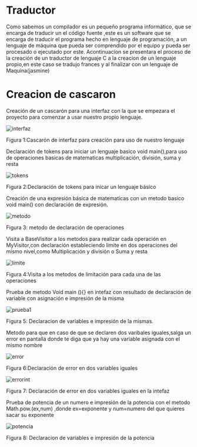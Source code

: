 # Traductor

Como sabemos un compilador es un pequeño programa informático,  que se encarga de traducir un el código fuente ,este es un 
software que se encarga de traducir el programa hecho en lenguaje de programación, a un lenguaje de máquina que pueda ser 
comprendido por el equipo y pueda ser procesado o ejecutado por este.
Acontinuacion se presentara el proceso de la creación de un traductor de lenguaje C a la creacion de un lenguaje propio,en este caso se tradujo frances y al finalizar con un lenguaje de Maquina(jasmine)


# Creacion de cascaron

Creación de un cascarón para una interfaz con la que se empezara el proyecto para comenzar a usar nuestro propio lenguaje.

  ![interfaz](https://user-images.githubusercontent.com/93956966/204643194-8fdeca79-6076-47e4-8e78-bb60130d4d0e.png)

Figura 1:Cascarón de interfaz para creación para uso de nuestro lenguaje

Declaración de tokens para iniciar un lenguaje basico void main(),para uso de operaciones basicas de matematicas multiplicación, división, suma y resta

  ![tokens](https://user-images.githubusercontent.com/93956966/204643470-524fc3f6-ab3c-4191-a548-5c07bdb77e69.png)

Figura 2:Declaración de tokens para inicar un lenguaje básico 
  
 Creación de una expresión básica de matematicas con un metodo  basico void  main() con declaración de expresión.
 
 ![metodo](https://user-images.githubusercontent.com/93956966/204644094-81dfda11-d6c1-42c3-8749-0c4d99696cb9.png)

Figura 3: metodo de declaración de operaciones

Visita a BaseVisitor a los metodos para realizar cada operación en MyVisitor,con declaración estableciendo limite en dos operaciones del mismo nivel,como Multiplicación y división o Suma y resta 

  ![limite](https://user-images.githubusercontent.com/93956966/204644283-0cfa9e6e-391d-44f6-a272-af628ece7270.png)

Figura 4:Visita a los metodos de limitación para cada una de las operaciones 

Prueba de metodo Void main (){} en intefaz con resultado de declaración de variable con asignación e impresión de la misma 

  ![prueba1](https://user-images.githubusercontent.com/93956966/204644778-c5776ae3-ba59-4816-9f01-42d25c4090ad.png)

Figura 5: Declaracion de variables e impresión de la mismas.

Metodo para que en caso de que se declaren dos varibales iguales,salga un error en pantalla donde te diga que ya hay una variable asignada con el mismo nombre 

  ![error](https://user-images.githubusercontent.com/93956966/204645737-e2850eaa-1a3b-4add-a689-8bed084069ca.png)

Figura 6:Declaración de error en dos variables iguales   

  ![errorint](https://user-images.githubusercontent.com/93956966/204645895-f129edb7-7d21-4fc2-a918-bcea35268918.png)

Figura 7: Declaración de error en dos variables iguales en la intefaz   

 Prueba de potencia de un numero e impresión de la potencia con el metodo Math.pow.(ex,num)  ,donde ex=exponente y num=numero del que quieres sacar su exponente 
 
  ![potencia](https://user-images.githubusercontent.com/93956966/204651638-aa93d714-e0a7-438e-b784-4c8c885251ac.png)

Figura 8: Declaracion de variables e impresión de la potencia



